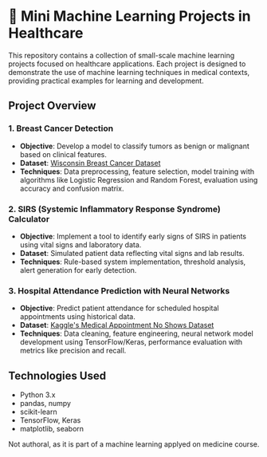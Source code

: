 # 🧠 Mini Machine Learning Projects in Healthcare

This repository contains a collection of small-scale machine learning projects focused on healthcare applications. Each project is designed to demonstrate the use of machine learning techniques in medical contexts, providing practical examples for learning and development.

## Project Overview

### 1. Breast Cancer Detection
- **Objective**: Develop a model to classify tumors as benign or malignant based on clinical features.
- **Dataset**: [Wisconsin Breast Cancer Dataset](https://archive.ics.uci.edu/ml/datasets/Breast+Cancer+Wisconsin+(Diagnostic))
- **Techniques**: Data preprocessing, feature selection, model training with algorithms like Logistic Regression and Random Forest, evaluation using accuracy and confusion matrix.

### 2. SIRS (Systemic Inflammatory Response Syndrome) Calculator
- **Objective**: Implement a tool to identify early signs of SIRS in patients using vital signs and laboratory data.
- **Dataset**: Simulated patient data reflecting vital signs and lab results.
- **Techniques**: Rule-based system implementation, threshold analysis, alert generation for early detection.

### 3. Hospital Attendance Prediction with Neural Networks
- **Objective**: Predict patient attendance for scheduled hospital appointments using historical data.
- **Dataset**: [Kaggle's Medical Appointment No Shows Dataset](https://www.kaggle.com/joniarroba/noshowappointments)
- **Techniques**: Data cleaning, feature engineering, neural network model development using TensorFlow/Keras, performance evaluation with metrics like precision and recall.

## Technologies Used

- Python 3.x
- pandas, numpy
- scikit-learn
- TensorFlow, Keras
- matplotlib, seaborn

Not authoral, as it is part of a machine learning applyed on medicine course.
